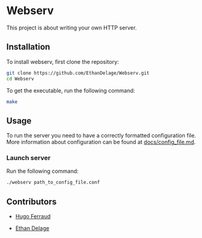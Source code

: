 # Webserv
This project is about writing your own HTTP server.

## Installation
To install webserv, first clone the repository:
```bash
git clone https://github.com/EthanDelage/Webserv.git
cd Webserv
```
To get the executable, run the following command:
```bash
make
```

## Usage
To run the server you need to have a correctly formatted configuration file.\
More information about configuration can be found at [docs/config_file.md](docs/config_file.md).

### Launch server
Run the following command:
```bash
./webserv path_to_config_file.conf
```

## Contributors
* [Hugo Ferraud](https://github.com/hferraud)

* [Ethan Delage](https://github.com/EthanDelage)
